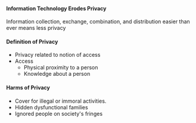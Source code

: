 #### Information Technology Erodes Privacy
Information collection, exchange, combination, and distribution easier than ever means less privacy

#### Definition of Privacy
- Privacy related to notion of access
- Access
	- Physical proximity to a person
	- Knowledge about a person

#### Harms of Privacy
- Cover for illegal or immoral activities.
- Hidden dysfunctional families
- Ignored people on society's fringes

